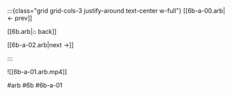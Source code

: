 :::{class="grid grid-cols-3 justify-around text-center w-full"}
[[6b-a-00.arb|← prev]]

[[6b.arb|⌂ back]]

[[6b-a-02.arb|next →]]

:::

![[6b-a-01.arb.mp4]]

#arb #6b #6b-a-01

